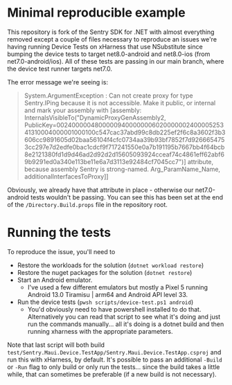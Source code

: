 # Minimal reproducible example

This repository is fork of the Sentry SDK for .NET with almost everything removed except a couple of files necessary
to reproduce an issues we're having running Device Tests on xHarness that use NSubstitute since bumping the device tests
to target net8.0-android and net8.0-ios (from net7.0-android/ios). All of these tests are passing in our main branch, 
where the device test runner targets net7.0. 

The error message we're 
seeing is:

> System.ArgumentException : Can not create proxy for type Sentry.IPing because it is not accessible. Make it public, or internal and mark your assembly with [assembly: InternalsVisibleTo(\"DynamicProxyGenAssembly2, PublicKey=0024000004800000940000000602000000240000525341310004000001000100c547cac37abd99c8db225ef2f6c8a3602f3b3606cc9891605d02baa56104f4cfc0734aa39b93bf7852f7d9266654753cc297e7d2edfe0bac1cdcf9f717241550e0a7b191195b7667bb4f64bcb8e2121380fd1d9d46ad2d92d2d15605093924cceaf74c4861eff62abf69b9291ed0a340e113be11e6a7d3113e92484cf7045cc7\")] attribute, because assembly Sentry is strong-named. Arg_ParamName_Name, additionalInterfacesToProxy]]

Obviously, we already have that attribute in place - otherwise our net7.0-android tests wouldn't be passing. You can see 
this has been set at the end of the `/Directory.Build.props` file in the repository root.

# Running the tests

To reproduce the issue, you'll need to
- Restore the workloads for the solution (`dotnet workload restore`)
- Restore the nuget packages for the solution (`dotnet restore`)
- Start an Android emulator. 
  - I've used a few different emulators but mostly a Pixel 5 running Android 13.0 Tiramisu | arm64 and Android API level 33. 
- Run the device tests (`pwsh scripts/device-test.ps1 android`)
  - You'd obviously need to have powershell installed to do that. Alternatively you can read that script to see what it's doing and just run the commands manually... all it's doing is a dotnet build and then running xharness with the appropriate parameters.  

Note that last script will both build `test/Sentry.Maui.Device.TestApp/Sentry.Maui.Device.TestApp.csproj` and run this
with xHarness, by default. It's possible to pass an additional `-Build` or `-Run` flag to only build or only run the 
tests... since the build takes a little while, that can sometimes be preferable (if a new build is not necessary).
